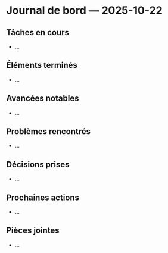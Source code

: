 ﻿# Journal de bord — 2025-10-22

## Tâches en cours
- …

## Éléments terminés
- …

## Avancées notables
- …

## Problèmes rencontrés
- …

## Décisions prises
- …

## Prochaines actions
- …

## Pièces jointes
- …
